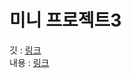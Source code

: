 # 미니 프로젝트3
깃 : [링크](https://github.com/SHINDongHyeo/concert)          
내용 : [링크](https://shindonghyeo.github.io/mini_project/%EB%AF%B8%EB%8B%88%ED%94%84%EB%A1%9C%EC%A0%9D%ED%8A%B83/)
